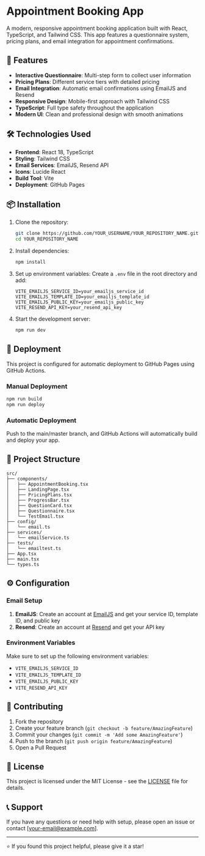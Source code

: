 # Appointment Booking App

A modern, responsive appointment booking application built with React, TypeScript, and Tailwind CSS. This app features a questionnaire system, pricing plans, and email integration for appointment confirmations.

## 🚀 Features

- **Interactive Questionnaire**: Multi-step form to collect user information
- **Pricing Plans**: Different service tiers with detailed pricing
- **Email Integration**: Automatic email confirmations using EmailJS and Resend
- **Responsive Design**: Mobile-first approach with Tailwind CSS
- **TypeScript**: Full type safety throughout the application
- **Modern UI**: Clean and professional design with smooth animations

## 🛠️ Technologies Used

- **Frontend**: React 18, TypeScript
- **Styling**: Tailwind CSS
- **Email Services**: EmailJS, Resend API
- **Icons**: Lucide React
- **Build Tool**: Vite
- **Deployment**: GitHub Pages

## 📦 Installation

1. Clone the repository:
   ```bash
   git clone https://github.com/YOUR_USERNAME/YOUR_REPOSITORY_NAME.git
   cd YOUR_REPOSITORY_NAME
   ```

2. Install dependencies:
   ```bash
   npm install
   ```

3. Set up environment variables:
   Create a `.env` file in the root directory and add:
   ```
   VITE_EMAILJS_SERVICE_ID=your_emailjs_service_id
   VITE_EMAILJS_TEMPLATE_ID=your_emailjs_template_id
   VITE_EMAILJS_PUBLIC_KEY=your_emailjs_public_key
   VITE_RESEND_API_KEY=your_resend_api_key
   ```

4. Start the development server:
   ```bash
   npm run dev
   ```

## 🚀 Deployment

This project is configured for automatic deployment to GitHub Pages using GitHub Actions.

### Manual Deployment
```bash
npm run build
npm run deploy
```

### Automatic Deployment
Push to the main/master branch, and GitHub Actions will automatically build and deploy your app.

## 📁 Project Structure

```
src/
├── components/
│   ├── AppointmentBooking.tsx
│   ├── LandingPage.tsx
│   ├── PricingPlans.tsx
│   ├── ProgressBar.tsx
│   ├── QuestionCard.tsx
│   ├── Questionnaire.tsx
│   └── TestEmail.tsx
├── config/
│   └── email.ts
├── services/
│   └── emailService.ts
├── tests/
│   └── emailtest.ts
├── App.tsx
├── main.tsx
└── types.ts
```

## ⚙️ Configuration

### Email Setup
1. **EmailJS**: Create an account at [EmailJS](https://www.emailjs.com/) and get your service ID, template ID, and public key
2. **Resend**: Create an account at [Resend](https://resend.com/) and get your API key

### Environment Variables
Make sure to set up the following environment variables:
- `VITE_EMAILJS_SERVICE_ID`
- `VITE_EMAILJS_TEMPLATE_ID`
- `VITE_EMAILJS_PUBLIC_KEY`
- `VITE_RESEND_API_KEY`

## 🤝 Contributing

1. Fork the repository
2. Create your feature branch (`git checkout -b feature/AmazingFeature`)
3. Commit your changes (`git commit -m 'Add some AmazingFeature'`)
4. Push to the branch (`git push origin feature/AmazingFeature`)
5. Open a Pull Request

## 📄 License

This project is licensed under the MIT License - see the [LICENSE](LICENSE) file for details.

## 📞 Support

If you have any questions or need help with setup, please open an issue or contact [your-email@example.com].

---

⭐ If you found this project helpful, please give it a star!
